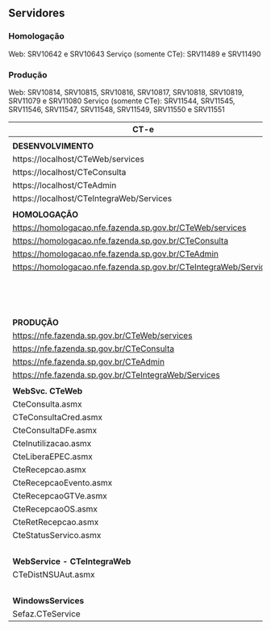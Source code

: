 
## Servidores

### Homologação
Web: SRV10642 e SRV10643
Serviço (somente CTe): SRV11489 e SRV11490

### Produção
Web: SRV10814, SRV10815, SRV10816, SRV10817, SRV10818, SRV10819, SRV11079 e SRV11080
Serviço (somente CTe): SRV11544, SRV11545, SRV11546, SRV11547, SRV11548, SRV11549, SRV11550 e SRV11551

| **CT-e**                                | **BP-e**                         |
|-----------------------------------------|----------------------------------|
|||
| **DESENVOLVIMENTO**                     |**DESENVOLVIMENTO**               |
| https://localhost/CTeWeb/services       | https://localhost/BPeWeb/services|
| https://localhost/CTeConsulta           | https://localhost/BPe/consulta   |
| https://localhost/CTeAdmin              | https://localhost/BPeAdmin       |
| https://localhost/CTeIntegraWeb/Services|                                  |
|||
| **HOMOLOGAÇÃO**                         | **HOMOLOGAÇÃO**                  |
| https://homologacao.nfe.fazenda.sp.gov.br/CTeWeb/services       | https://homologacao.bpe.fazenda.sp.gov.br/BPeWeb/services|
| https://homologacao.nfe.fazenda.sp.gov.br/CTeConsulta       | https://homologacao.bpe.fazenda.sp.gov.br/BPe/consulta|
| https://homologacao.nfe.fazenda.sp.gov.br/CTeAdmin       | https://homologacao.bpe.fazenda.sp.gov.br/BPeAdmin |
| https://homologacao.nfe.fazenda.sp.gov.br/CTeIntegraWeb/Services       | |
|        | Testes (alteração no arquivo hosts não funciona)|
|        | SRV10642 - https://10.216.38.37:8443/|
|        | SRV10643 - https://10.216.38.38:8443/|
|||
| **PRODUÇÃO**                            | **PRODUÇÃO**                     |
| https://nfe.fazenda.sp.gov.br/CTeWeb/services       | https://bpe.fazenda.sp.gov.br/BPeWeb/services|
| https://nfe.fazenda.sp.gov.br/CTeConsulta       | https://bpe.fazenda.sp.gov.br/BPe/consulta|
| https://nfe.fazenda.sp.gov.br/CTeAdmin       | https://bpe.fazenda.sp.gov.br/BPeAdmin|
| https://nfe.fazenda.sp.gov.br/CTeIntegraWeb/Services       | |
| | |
| **WebSvc. CTeWeb**                      | Testes (alteração no arquivo hosts não funciona)|
| CteConsulta.asmx       | SRV10814 - https://10.216.38.48:8443/|
| CTeConsultaCred.asmx   | SRV10815 - https://10.216.38.49:8443/|
| CteConsultaDFe.asmx    | SRV10816 - https://10.216.38.50:8443/|
| CteInutilizacao.asmx   | SRV10817 - https://10.216.38.51:8443/|
| CteLiberaEPEC.asmx     | SRV10818 - https://10.216.38.52:8443/|
| CteRecepcao.asmx       | SRV10819 - https://10.216.38.53:8443/|
| CteRecepcaoEvento.asmx | SRV11079 - https://10.216.38.115:8443/|
| CteRecepcaoGTVe.asmx   | SRV11080 - https://10.216.38.116:8443/|
| CteRecepcaoOS.asmx       | |
| CteRetRecepcao.asmx      | |
| CteStatusServico.asmx    | **WebServices**|
| | BPeRecepcao.asmx|
| **WebService - CTeIntegraWeb**  | BPeRecepcaoTM.asmx        |
| CTeDistNSUAut.asmx  | BPeConsulta.asmx        |
|   | BPeRecepcaoEvento.asmx        |
| **WindowsServices**  | BPeStatusServico.asmx  |
| Sefaz.CTeService  |   |





